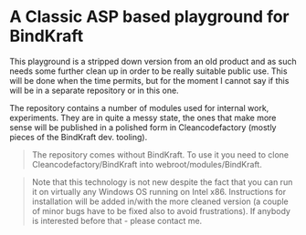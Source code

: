 # A Classic ASP based playground for BindKraft

This playground is a stripped down version from an old product and as such needs some further clean up in order to be really suitable public use. This will be done when the time permits, but for the moment I cannot say if this will be in a separate repository or in this one.

The repository contains a number of modules used for internal work, experiments. They are in quite a messy state, the ones that make more sense will be published in a polished form in Cleancodefactory (mostly pieces of the BindKraft dev. tooling).

>The repository comes without BindKraft. To use it you need to clone Cleancodefactory/BindKraft into webroot/modules/BindKraft. 

>Note that this technology is not new despite the fact that you can run it on virtually any Windows OS running on Intel x86. Instructions for installation will be added in/with the more cleaned version (a couple of minor bugs have to be fixed also to avoid frustrations). If anybody is interested before that - please contact me.
